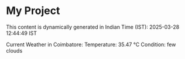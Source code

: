 # My Project

This content is dynamically generated in Indian Time (IST): 2025-03-28 12:44:49 IST


Current Weather in Coimbatore:
Temperature: 35.47 °C
Condition: few clouds
